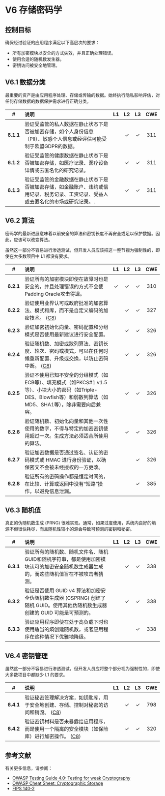 # V6 存储密码学

## 控制目标

确保经过验证的应用程序满足以下高层次的要求：

* 所有加密模块以安全的方式失效，并且正确处理错误。
* 使用合适的随机数发生器。
* 密钥访问被安全地管理。

## V6.1 数据分类

最重要的资产是由应用程序处理、存储或传输的数据。始终执行隐私影响评估，对任何存储数据的数据保护需求进行正确分类。

| # | 说明 | L1 | L2 | L3 | CWE |
| :---: | :--- | :---: | :---:| :---: | :---: |
| **6.1.1** | 验证受监管的私人数据在静止状态下是否被加密存储，如个人身份信息（PII）、敏感个人信息或经评估可能受制于欧盟GDPR的数据。 | | ✓ | ✓ | 311 |
| **6.1.2** | 验证受监管的健康数据在静止状态下是否被加密存储，如医疗记录、医疗设备详情或去匿名化的研究记录。 | | ✓ | ✓ | 311 |
| **6.1.3** | 验证受监管的金融数据在静止状态下是否被加密存储，如金融账户、违约或信用记录、税务记录、工资记录、受益人或去匿名化的市场或研究记录。. | | ✓ | ✓ | 311 |

## V6.2  算法

密码学的最新进展意味着以前安全的算法和密钥长度不再安全或足以保护数据。因此，应该可以改变算法。

虽然这一部分不容易进行渗透测试，但开发人员应该把这一整节视为强制性的，即使在大多数项目中 L1 都没有要求。

| # | 说明 | L1 | L2 | L3 | CWE |
| :---: | :--- | :---: | :---:| :---: | :---: |
| **6.2.1** | 验证所有的加密模块即使在故障时也是安全的，并且处理错误的方式不会使Padding Oracle攻击得逞。 | ✓ | ✓ | ✓ | 310 |
| **6.2.2** | 验证使用业界认可或政府批准的加密算法、模式和库，而不是自定义编码的加密技术。 ([C8](https://owasp.org/www-project-proactive-controls/#div-numbering)) | | ✓ | ✓ | 327 |
| **6.2.3** | 验证加密初始化向量、密码配置和分组模式是否使用最新建议进行安全配置。 | | ✓ | ✓ | 326 |
| **6.2.4** | 验证随机数、加密或散列算法、密钥长度、轮次、密码或模式，可以在任何时候重新配置、升级或交换，以防止密码中断。 ([C8](https://owasp.org/www-project-proactive-controls/#div-numbering)) | | ✓ | ✓ | 326 |
| **6.2.5** | 验证不使用已知不安全的分组模式（如ECB等）、填充模式（如PKCS#1 v1.5等）、小块大小的密码（如Triple-DES、Blowfish等）和弱散列算法（如MD5、SHA1等），除非需要向后兼容。 | | ✓ | ✓ | 326 |
| **6.2.6** | 验证随机数、初始化向量和其他一次性使用的数字，不得与特定的加密密钥使用超过一次。生成方法必须适合所使用的算法。| | ✓ | ✓ | 326 |
| **6.2.7** | 验证加密数据是否通过签名、认证的密码模式或 HMAC 进行身份验证，以确保密文不会被未经授权的一方更改。 | | | ✓ | 326 |
| **6.2.8** | 验证所有的密码操作都是恒定时间的，在比较、计算或返回中没有“短路”操作，以避免信息泄漏。 | | | ✓ | 385 |

## V6.3 随机值

真正的伪随机数生成 (PRNG) 很难实现。通常，如果过度使用，系统内良好的熵源不但很快耗尽，而且随机性较小的源会导致可预测的密钥和秘密。

| # | 说明 | L1 | L2 | L3 | CWE |
| :---: | :--- | :---: | :---:| :---: | :---: |
| **6.3.1** | 验证所有的随机数、随机文件名、随机GUID和随机字符串，都是使用加密模块认可的加密安全随机数生成器生成的，而这些随机值旨在不被攻击者猜测。 | | ✓ | ✓ | 338 |
| **6.3.2** | 验证是否使用 GUID v4 算法和加密安全伪随机数生成器 (CSPRNG) 创建了随机 GUID。使用其他伪随机数生成器创建的 GUID 可能是可预测的。 | | ✓ | ✓ | 338 |
| **6.3.3** | 验证应用程序即使在处于高负载下时也使用适当的熵创建随机数，或者应用程序在这种情况下优雅地降级。 | | | ✓ | 338 |

## V6.4 密钥管理

虽然这一部分不容易进行渗透测试，但开发人员应将整个部分视为强制性的，即使大多数项目中都缺少 L1 的要求。

| # | 说明 | L1 | L2 | L3 | CWE |
| :---: | :--- | :---: | :---:| :---: | :---: |
| **6.4.1** | 验证秘密管理解决方案，如钥匙库，用于安全地创建、存储、控制对秘密的访问和销毁。 ([C8](https://owasp.org/www-project-proactive-controls/#div-numbering)) | | ✓ | ✓ | 798 |
| **6.4.2** | 验证密钥材料是否未暴露给应用程序，而是使用一个隔离的安全模块（如保险库）进行加密操作。 ([C8](https://owasp.org/www-project-proactive-controls/#div-numbering)) | | ✓ | ✓ | 320 |

## 参考文献

有关更多信息，请参阅：

* [OWASP Testing Guide 4.0: Testing for weak Cryptography](https://owasp.org/www-project-web-security-testing-guide/v41/4-Web_Application_Security_Testing/09-Testing_for_Weak_Cryptography/README.html)
* [OWASP Cheat Sheet: Cryptographic Storage](https://cheatsheetseries.owasp.org/cheatsheets/Cryptographic_Storage_Cheat_Sheet.html)
* [FIPS 140-2](https://csrc.nist.gov/publications/detail/fips/140/2/final)

